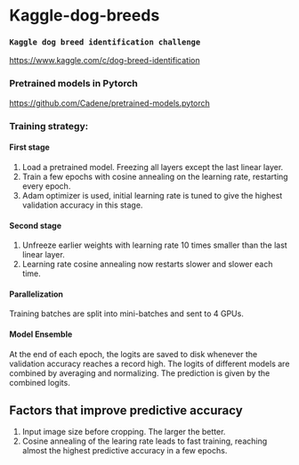 # Kaggle-dog-breeds
### ```Kaggle dog breed identification challenge```

https://www.kaggle.com/c/dog-breed-identification

### Pretrained models in Pytorch

https://github.com/Cadene/pretrained-models.pytorch

### Training strategy:
#### First stage
1) Load a pretrained model. Freezing all layers except the last linear layer.
2) Train a few epochs with cosine annealing on the learning rate, restarting every epoch.
3) Adam optimizer is used, initial learning rate is tuned to give the highest validation accuracy in this stage.

#### Second stage
1) Unfreeze earlier weights with learning rate 10 times smaller than the last linear layer. 
2) Learning rate cosine annealing now restarts slower and slower each time.

#### Parallelization
Training batches are split into mini-batches and sent to 4 GPUs. 

#### Model Ensemble
At the end of each epoch, the logits are saved to disk whenever the validation accuracy reaches a record high. The logits of different models are combined by averaging and normalizing. The prediction is given by the combined logits.

## Factors that improve predictive accuracy
1) Input image size before cropping. The larger the better.
2) Cosine annealing of the learing rate leads to fast training, reaching almost the highest predictive accuracy in a few epochs.
